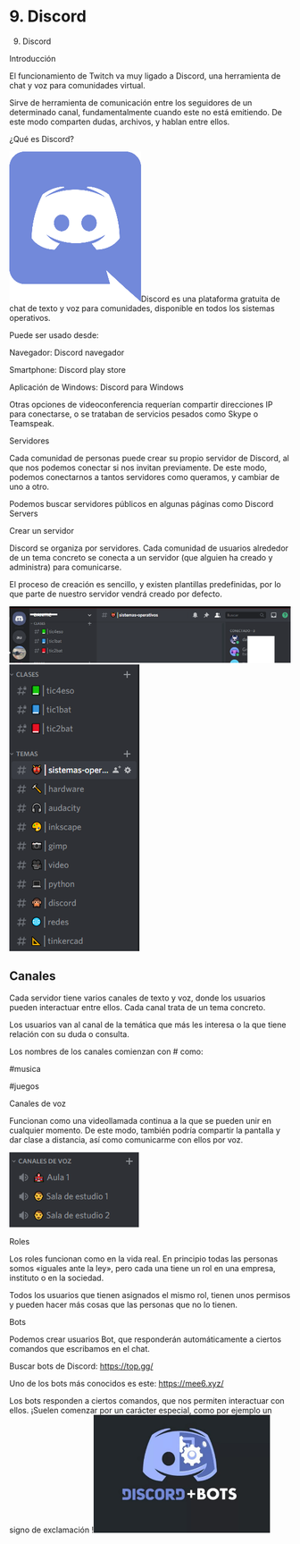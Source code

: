 # 9. Discord

9. Discord

Introducción

El funcionamiento de Twitch va muy ligado a Discord, una herramienta de chat y voz para comunidades virtual. 

Sirve de herramienta de comunicación entre los seguidores de un determinado canal, fundamentalmente cuando este no está emitiendo. De este modo comparten dudas, archivos, y hablan entre ellos.

¿Qué es Discord?

<img src="media/image44.png" id="image44">Discord es una plataforma gratuita de chat de texto y voz para comunidades, disponible en todos los sistemas operativos.

Puede ser usado desde:

Navegador: Discord navegador

Smartphone: Discord play store

Aplicación de Windows: Discord para Windows

Otras opciones de videoconferencia requerían compartir direcciones IP para conectarse, o se trataban de servicios pesados como Skype o Teamspeak.

Servidores

Cada comunidad de personas puede crear su propio servidor de Discord, al que nos podemos conectar si nos invitan previamente. De este modo, podemos conectarnos a tantos servidores como queramos, y cambiar de uno a otro.

Podemos buscar servidores públicos en algunas páginas como Discord Servers

Crear un servidor

Discord se organiza por servidores. Cada comunidad de usuarios alrededor de un tema concreto se conecta a un servidor (que alguien ha creado y administra) para comunicarse. 

El proceso de creación es sencillo, y existen plantillas predefinidas, por lo que parte de nuestro servidor vendrá creado por defecto.

<img src="media/image45.png" id="image45">

<img src="media/image46.png" id="image46">

## Canales

Cada servidor tiene varios canales de texto y voz, donde los usuarios pueden interactuar entre ellos. Cada canal trata de un tema concreto.

Los usuarios van al canal de la temática que más les interesa o la que tiene relación con su duda o consulta.

Los nombres de los canales comienzan con # como:

#musica 

#juegos

Canales de voz

Funcionan como una videollamada continua a la que se pueden unir en cualquier momento. De este modo, también podría compartir la pantalla y dar clase a distancia, así como comunicarme con ellos por voz.

<img src="media/image47.png" id="image47">

Roles

Los roles funcionan como en la vida real. En principio todas las personas somos «iguales ante la ley», pero cada una tiene un rol en una empresa, instituto o en la sociedad. 

Todos los usuarios que tienen asignados el mismo rol, tienen unos permisos y pueden hacer más cosas que las personas que no lo tienen.

Bots

Podemos crear usuarios Bot, que responderán automáticamente a ciertos comandos que escribamos en el chat.

Buscar bots de Discord: https://top.gg/

Uno de los bots más conocidos es este: https://mee6.xyz/

Los bots responden a ciertos comandos, que nos permiten interactuar con ellos. ¡Suelen comenzar por un carácter especial, como por ejemplo un signo de exclamación !<img src="media/image48.png" id="image48">


